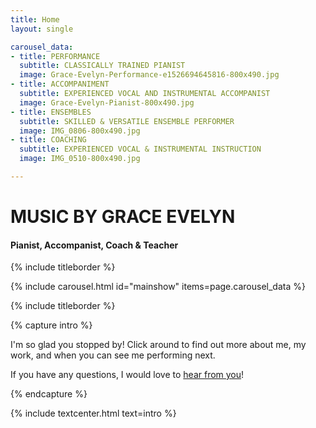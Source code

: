 ```yaml
---
title: Home
layout: single

carousel_data:
- title: PERFORMANCE
  subtitle: CLASSICALLY TRAINED PIANIST
  image: Grace-Evelyn-Performance-e1526694645816-800x490.jpg
- title: ACCOMPANIMENT
  subtitle: EXPERIENCED VOCAL AND INSTRUMENTAL ACCOMPANIST
  image: Grace-Evelyn-Pianist-800x490.jpg
- title: ENSEMBLES
  subtitle: SKILLED & VERSATILE ENSEMBLE PERFORMER
  image: IMG_0806-800x490.jpg
- title: COACHING
  subtitle: EXPERIENCED VOCAL & INSTRUMENTAL INSTRUCTION
  image: IMG_0510-800x490.jpg

---
```


# MUSIC BY GRACE EVELYN

#### Pianist, Accompanist, Coach & Teacher

{% include titleborder %}

{% include carousel.html id="mainshow" items=page.carousel_data %}

{% include titleborder %}

{% capture intro %}

I'm so glad you stopped by! Click around to find out more about me, my work, and when you can see me performing next.

If you have any questions, I would love to [hear from you](contact)!

{% endcapture %}

{% include textcenter.html text=intro %}
